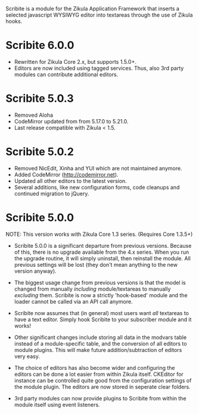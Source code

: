 Scribite is a module for the Zikula Application Framework that inserts a 
selected javascript WYSIWYG editor into textareas through the use of Zikula hooks.

Scribite 6.0.0
==============

- Rewritten for Zikula Core 2.x, but supports 1.5.0+.
- Editors are now included using tagged services. Thus, also 3rd party modules can contribute additional editors.

Scribite 5.0.3
==============

- Removed Aloha
- CodeMirror updated from from 5.17.0 to 5.21.0.
- Last release compatible with Zikula < 1.5.

Scribite 5.0.2
==============

- Removed NicEdit, Xinha and YUI which are not maintained anymore.
- Added CodeMirror (http://codemirror.net).
- Updated all other editors to the latest version.
- Several additions, like new configuration forms, code cleanups and continued migration to jQuery.


Scribite 5.0.0
==============

NOTE: This version works with Zikula Core 1.3 series. (Requires Core 1.3.5+)

* Scribite 5.0.0 is a significant departure from previous versions. Because of
this, there is no upgrade available from the 4.x series. When you run the 
upgrade routine, it will simply uninstall, then reinstall the module. All
previous settings will be lost (they don't mean anything to the new version
anyway).

* The biggest usage change from previous versions is that the model is changed from 
manually *including* module/textareas to manually *excluding* them. Scribite
is now a strictly 'hook-based' module and the loader cannot be called via an
API call anymore.

* Scribite now assumes that (in general) most users want *all* textareas to have
a text editor. Simply hook Scribite to your subscriber module and it works!

* Other significant changes include storing all data in the modvars table instead 
of a module-specific table, and the conversion of all editors to module plugins.
This will make future addition/subtraction of editors very easy.

* The choice of editors has also become wider and configuring the editors can be done a lot easier from within Zikula itself. CKEditor for instance can be controlled quite good from the configuration settings of the module plugin. The editors are now stored in seperate clear folders.

* 3rd party modules can now provide plugins to Scribite from within the module itself using event listeners.

